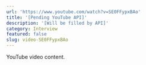 ```yaml
---
url: 'https://www.youtube.com/watch?v=SE0FFypxBAo'
title: '[Pending YouTube API]'
description: '[Will be filled by API]'
category: Interview
featured: false
slug: video-SE0FFypxBAo
---
```


YouTube video content.